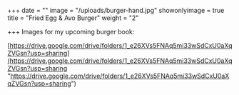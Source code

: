 +++
date = ""
image = "/uploads/burger-hand.jpg"
showonlyimage = true
title = "Fried Egg & Avo Burger"
weight = "2"

+++
Images for my upcoming burger book:

[https://drive.google.com/drive/folders/1_e26XVs5FNAq5mi33wSdCxU0aXqZVGsn?usp=sharing](https://drive.google.com/drive/folders/1_e26XVs5FNAq5mi33wSdCxU0aXqZVGsn?usp=sharing "https://drive.google.com/drive/folders/1_e26XVs5FNAq5mi33wSdCxU0aXqZVGsn?usp=sharing")